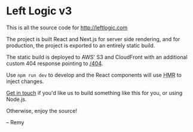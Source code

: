 # Left Logic v3

This is all the source code for http://leftlogic.com

The project is built React and Next.js for server side rendering, and for
production, the project is exported to an entirely static build.

The static build is deployed to AWS' S3 and CloudFront with an additional custom
404 response pointing to
[/404](https://github.com/leftlogic/leftlogic/blob/73e1bd0b53781d8d12f4ffb18258ef104dc8d37f/pages/404.js).

Use `npm run dev` to develop and the React components will use
<abbr title="hot module reloading">HMR</abbr> to inject changes.

[Get in touch](mailto:info@leftlogic.com) if you'd like us to build something
like this for you, or using Node.js.

Otherwise, enjoy the source!

– Remy
